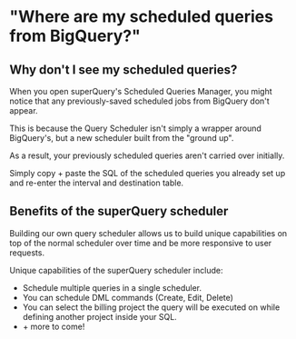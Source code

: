 # "Where are my scheduled queries from BigQuery?"

## Why don't I see my scheduled queries?

When you open superQuery's Scheduled Queries Manager, you might notice that any previously-saved scheduled jobs from BigQuery don't appear.

This is because the Query Scheduler isn't simply a wrapper around BigQuery's, but a new scheduler built from the "ground up".

As a result, your previously scheduled queries aren't carried over initially.&#x20;

Simply copy + paste the SQL of the scheduled queries you already set up and re-enter the interval and destination table.

## Benefits of the superQuery scheduler

Building our own query scheduler allows us to build unique capabilities on top of the normal scheduler over time and be more responsive to user requests.

Unique capabilities of the superQuery scheduler include:

* Schedule multiple queries in a single scheduler.
* You can schedule DML commands (Create, Edit, Delete)
* You can select the billing project the query will be executed on while defining another project inside your SQL.
* \+ more to come!
